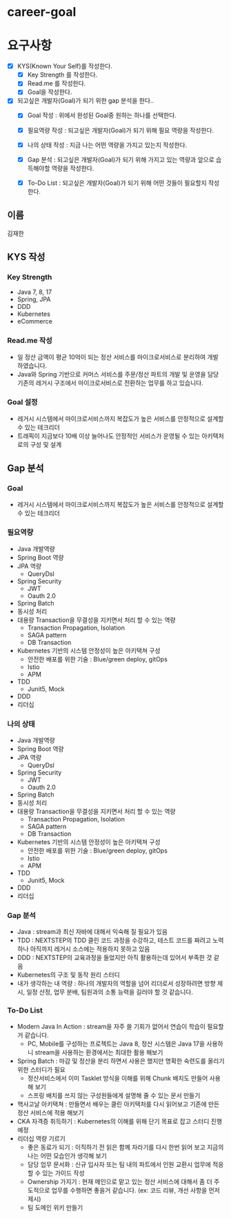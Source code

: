 # career-goal

# 요구사항
- [x] KYS(Known Your Self)를 작성한다.
    - [x] Key Strength 를 작성한다.
    - [x] Read.me 를 작성한다.
    - [x] Goal을 작성한다.
- [x] 되고싶은 개발자(Goal)가 되기 위한 gap 분석을 한다..
    - [x] Goal 작성 : 위에서 완성된 Goal중 원하는 하나를 선택한다.
    - [x] 필요역량 작성 : 되고싶은 개발자(Goal)가 되기 위해 필요 역량을 작성한다.
    - [x] 나의 상태 작성 : 지금 나는 어떤 역량을 가지고 있는지 작성한다.
    - [x] Gap 분석 : 되고싶은 개발자(Goal)가 되기 위해 가지고 있는 역량과 앞으로 습득해야할 역량을 작성한다.
    - [x] To-Do List : 되고싶은 개발자(Goal)가 되기 위해 어떤 것들이 필요할지 작성한다.

  
## 이름
김재한
## KYS 작성
### Key Strength
- Java 7, 8, 17
- Spring, JPA
- DDD
- Kubernetes
- eCommerce
### Read.me 작성
- 일 정산 금액이 평균 10억이 되는 정산 서비스를 마이크로서비스로 분리하여 개발 하였습니다.
- Java와 Spring 기반으로 커머스 서비스를 주문/정산 파트의 개발 및 운영을 담당 기존의 레거시 구조에서 마이크로서비스로 전환하는 업무를 하고 있습니다.

### Goal 설정
- 레거시 시스템에서 마이크로서비스까지 복잡도가 높은 서비스를 안정적으로 설계할 수 있는 테크리더
- 트래픽이 지금보다 10배 이상 늘어나도 안정적인 서비스가 운영될 수 있는 아키텍처로의 구성 및 설계
## Gap 분석
### Goal
- 레거시 시스템에서 마이크로서비스까지 복잡도가 높은 서비스를 안정적으로 설계할 수 있는 테크리더
### 필요역량
- Java 개발역량
- Spring Boot 역량
- JPA 역량
    - QueryDsl
- Spring Security
    - JWT
    - Oauth 2.0
- Spring Batch
- 동시성 처리
- 대용량 Transaction을 무결성을 지키면서 처리 할 수 있는 역량
    - Transaction Propagation, Isolation
    - SAGA pattern
    - DB Transaction
- Kubernetes 기반의 시스템 안정성이 높은 아키택쳐 구성
    - 안전한 배포를 위한 기술 : Blue/green deploy, gitOps
    - Istio
    - APM
- TDD
  - Junit5, Mock
- DDD
- 리더십
### 나의 상태
- Java 개발역량
- Spring Boot 역량
- JPA 역량
  - QueryDsl
- Spring Security
  - JWT
  - Oauth 2.0
- Spring Batch
- 동시성 처리
- 대용량 Transaction을 무결성을 지키면서 처리 할 수 있는 역량
  - Transaction Propagation, Isolation
  - SAGA pattern
  - DB Transaction
- Kubernetes 기반의 시스템 안정성이 높은 아키택쳐 구성
  - 안전한 배포를 위한 기술 : Blue/green deploy, gitOps
  - Istio
  - APM
- TDD
  - Junit5, Mock
- DDD
- 리더십
### Gap 분석
- Java : stream과 최신 자바에 대해서 익숙해 질 필요가 있음
- TDD : NEXTSTEP의 TDD 클린 코드 과정을 수강하고, 테스트 코드를 짜려고 노력하나 아직까지 레거시 소스에는 적용하지 못하고 있음
- DDD : NEXTSTEP의 교육과정을 들었지만 아직 활용하는데 있어서 부족한 것 같음
- Kubernetes의 구조 및 동작 원리 스터디
- 내가 생각하는 내 역량 : 하나의 개발자의 역할을 넘어 리더로서 성장하려면 방향 제시, 일정 산정, 업무 분배, 팀원과의 소통 능력을 길러야 할 것 같습니다.
### To-Do List
- Modern Java In Action : stream을 자주 쓸 기회가 없어서 연습이 학습이 필요할거 같습니다.
  - PC, Mobile를 구성하는 프로젝트는 Java 8, 정산 시스템은 Java 17을 사용하니 stream을 사용하는 환경에서는 최대한 활용 해보기
- Spring Batch : 마감 및 정산을 분리 하면서 사용은 했지만 명확한 숙련도를 올리기 위한 스터디가 필요
  - 정산서비스에서 이미 Tasklet 방식을 이해를 위해 Chunk 배치도 만들어 사용해 보기
  - 스프링 배치를 쓰지 않는 구성원들에게 설명해 줄 수 있는 문서 만들기
- 핵사고날 아키택쳐 : 만들면서 배우는 클린 아키텍처를 다시 읽어보고 기존에 만든 정산 서비스에 적용 해보기
- CKA 자격증 취득하기 : Kubernetes의 이해를 위해 단기 목표로 잡고 스터디 진행 예정
- 리더십 역량 기르기
  - 좋은 동료가 되기 : 이직하기 전 읽은 함께 자라기를 다시 한번 읽어 보고 지금의 나는 어떤 모습인가 생각해 보기
  - 담당 업무 문서화 : 신규 입사자 또는 팀 내의 파트에서 인원 교환시 업무에 적응 할 수 있는 가이드 작성
  - Ownership 가지기 : 현재 메인으로 맡고 있는 정산 서비스에 대해서 좀 더 주도적으로 업무를 수행하면 좋을거 같습니다. (ex: 코드 리뷰, 개선 사항을 먼저 제시)
  - 팀 도메인 위키 만들기

